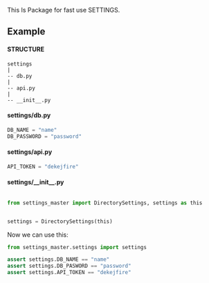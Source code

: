 
This Is Package for fast use SETTINGS.

## Example
#### STRUCTURE

```
settings
|
-- db.py
|
-- api.py
|
-- __init__.py
```

#### settings/db.py
```python
DB_NAME = "name"
DB_PASSWORD = "password"
``` 
#### settings/api.py
```python
API_TOKEN = "dekejfire"
```

#### settings/\_\_init__.py
```python

from settings_master import DirectorySettings, settings as this


settings = DirectorySettings(this)
```

Now we can use this:
```python
from settings_master.settings import settings

assert settings.DB_NAME == "name"
assert settings.DB_PASWORD == "password"
assert settings.API_TOKEN == "dekejfire"
```